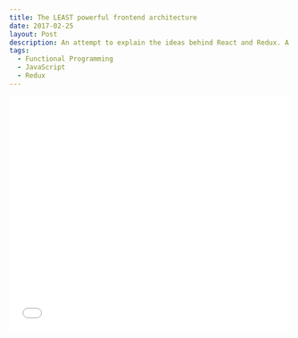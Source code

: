 ```yaml
---
title: The LEAST powerful frontend architecture
date: 2017-02-25
layout: Post
description: An attempt to explain the ideas behind React and Redux. A slide for barcamp Saigon 2016
tags:
  - Functional Programming
  - JavaScript
  - Redux
---
```


<div style="width: 100%; display: flex">
  <iframe
    style="margin: auto"
    src="//slides.com/tungv/functional-front-end-architecture/embed"
    width="576"
    height="420"
    scrolling="no"
    frameborder="0"
    webkitallowfullscreen
    mozallowfullscreen
    allowfullscreen>
  </iframe>
</div>
